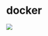 # docker

<img src="https://blog.estabil.is/content/images/size/w2000/2017/11/docker-facebook.png">
